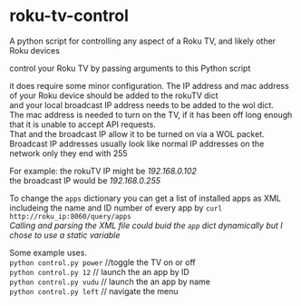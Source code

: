 # roku-tv-control
A python script for controlling any aspect of a Roku TV, and likely other Roku devices

control your Roku TV by passing arguments to this Python script

it does require some minor configuration.  The IP address and mac address of your Roku device should be added to the rokuTV dict  
and your local broadcast IP address needs to be added to the wol dict.  
The mac address is needed to turn on the TV, if it has been off long enough that it is unable to accept API requests.  
That and the broadcast IP allow it to be turned on via a WOL packet.  
Broadcast IP addresses usually look like normal IP addresses on the network only they end with 255  
  
For example:
the rokuTV IP might be *192.168.0.102*  
the broadcast IP would be *192.168.0.255*  


To change the `apps` dictionary you can get a list of installed apps as XML includeing the name and ID number of every app by
`curl http://roku_ip:8060/query/apps`  
_Calling and parsing the XML file could buid the `app` dict dynamically but I chose to use a static variable_
  
Some example uses.  
`python control.py power` //toggle the TV on or off  
`python control.py 12` // launch the an app by ID  
`python control.py vudu` // launch the an app by name  
`python control.py left` // navigate the menu
